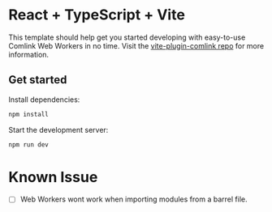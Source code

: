 # React + TypeScript + Vite

This template should help get you started developing with easy-to-use Comlink Web Workers in no time. Visit the [vite-plugin-comlink repo](https://github.com/mathe42/vite-plugin-comlink) for more information.

## Get started

Install dependencies:

```bash
npm install
```

Start the development server:

```bash
npm run dev
```

# Known Issue

- [ ] Web Workers wont work when importing modules from a barrel file.
